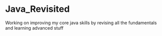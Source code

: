# Java_Revisited
Working on improving my core java skills by revising all the fundamentals and learning advanced stuff
